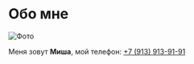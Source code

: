# Обо мне


![Фото](https://encrypted-tbn0.gstatic.com/images?q=tbn:ANd9GcQwBLTOlwF_5JmrDEEpsDRQ3mCwDKTKOn1npP-vnyBvpX7GdHHN)

Меня зовут **Миша**, мой телефон: [+7 (913) 913-91-91](tel:+79139139191)
